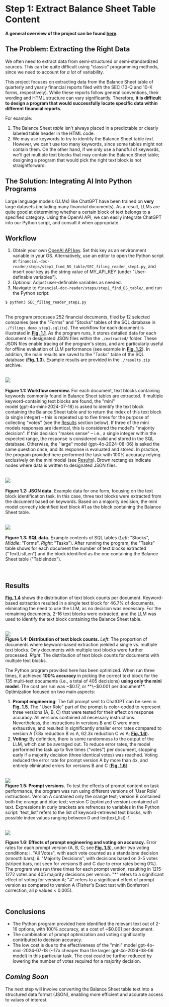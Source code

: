 # Step 1: Extract Balance Sheet Table Content

**A general overview of the project can be found [here]((https://github.com/ronihogri/financial-doc-reader/blob/main/README.md)).**

## The Problem: Extracting the Right Data

We often need to extract data from semi-structured or semi-standardized sources. This can be quite difficult using "classic" programming methods, since we need to account for *a lot* of variability.

This project focuses on extracting data from the Balance Sheet table of quarterly and yearly financial reports filed with the SEC (10-Q and 10-K forms, respectively). While these reports follow general conventions, their wording and HTML structure can vary significantly. Therefore, **it is difficult to design a program that would successfully locate specific data within different financial reports.**

For example:

1. The Balance Sheet *table* isn't always placed in a predictable or clearly labeled table header in the HTML code.
2. We may use keywords to try to identify the Balance Sheet table *text*. However, we can't use too many keywords, since some tables might not contain them. On the other hand, if we only use a handful of keywords, we'll get multiple text blocks that may contain the Balance Sheet table; designing a program that would pick the right text block is not straightforward.

## The Solution: Integrating AI Into Python Programs

Large language models (LLMs) like ChatGPT have been trained on **very** large datasets (including many financial documents). As a result, LLMs are quite good at determining whether a certain block of text belongs to a specified category. Using the OpenAI API, we can easily integrate ChatGPT into our Python script, and consult it when appropriate.


## Workflow

1. Obtain your own [OpenAI API key](https://platform.openai.com/docs/quickstart?desktop-os=windows). Set this key as an environment variable in your OS. Alternatively, use an editor to open the Python script at `financial-doc-reader/steps/step1_find_BS_table/SEC_filing_reader_step1.py`, and insert your key as the string value of MY_API_KEY (under "User-definable variables").
2. *Optional*: Adjust user-definable variables as needed.
3. Navigate to `financial-doc-reader/steps/step1_find_BS_table/`, and run the Python script:

```console
$ python3 SEC_filing_reader_step1.py
```
<br>
The program processes 252 financial documents, filed by 12 selected companies (see the "Forms" and "Stocks" tables of the SQL database in <code>./filings_demo_step1.sqlite</code>). The workflow for each document is illustrated in <a href="#figure-1-1" style="white-space: nowrap; font-weight: bold;">Fig. 1.1</a>. As the program runs, it stores detailed data for each document in designated JSON files within the <code>./extracted/</code> folder. These JSON files enable tracing of the program's steps, and are particularly useful for offline evaluation of LLM performance (see example in <a href="#figure-1-2" style="white-space: nowrap; font-weight: bold;">Fig. 1.2</a>). In addition, the main results are saved to the "Tasks" table of the SQL database (<a href="#figure-1-3" style="white-space: nowrap; font-weight: bold;">Fig. 1.3</a>). Example results are provided in the <code>./results.zip</code> archive. 


<br><a id="figure-1-1"></a>
![](https://github.com/ronihogri/financial-doc-reader/blob/main/steps/step1_find_BS_table/images/flow_chart_JSON_reference.png)<br>  
**Figure 1.1: Workflow overview.** For each document, text blocks containing keywords commonly found in Balance Sheet tables are extracted. If multiple keyword-containing text blocks are found, the "mini" <span style="white-space: nowrap;">model (gpt-4o-mini-2024-07-18)</span> is asked to identify the text block containing the Balance Sheet table and to return the index of this text block (a single integer) &ndash; this is repeated up to five times for the purpose of collecting "votes" (see the [Results](https://github.com/ronihogri/financial-doc-reader/blob/main/steps/step1_find_BS_table/README.md#results) section below). If three of the mini models responses are identical, this is considered the model's "majority decision". If this decision "makes sense" &ndash; i.e., a single integer within the expected range, the response is considered valid and stored in the SQL database. Otherwise, the "large" <span style="white-space: nowrap;">model (gpt-4o-2024-08-06)</span> is asked the same question once, and its response is evaluated and stored. In practice, the program provided here performed the task with 100% accuracy relying exclusively on the mini model (see [Results](https://github.com/ronihogri/financial-doc-reader/blob/main/steps/step1_find_BS_table/README.md#results)). Brown rectangles indicate nodes where data is written to designated JSON files.

<br><a id="figure-1-2"></a>
![](https://github.com/ronihogri/financial-doc-reader/blob/main/steps/step1_find_BS_table/images/JSON_example_clipped.png)<br>  
**Figure 1.2: JSON data.** Example data for one form, focusing on the text block identification task. In this case, three text blocks were extracted from the document based on keywords. Based on a majority decision, the mini model correctly identified text block #1 as the block containing the Balance Sheet table. 

<br><a id="figure-1-3"></a>
![](https://github.com/ronihogri/financial-doc-reader/blob/main/steps/step1_find_BS_table/images/SQL_tables_results.png)<br>  
**Figure 1.3: SQL data.** Example contents of SQL tables (*Left*: "Stocks", *Middle*: "Forms", *Right*: "Tasks"). After running the program, the "Tasks" table shows for each document the number of text blocks extracted ("TextListLen") and the block identified as the one containing the Balance Sheet table ("TableIndex").
<br><br>
<br>



## Results

<a href="#figure-1-4" style="font-weight: bold;">Fig. 1.4</a> shows the distribution of text block counts per document. Keyword-based extraction resulted in a single text block for 46.7% of documents, eliminating the need to use the LLM, as no decision was necessary. For the remaining documents, 2-16 text blocks were extracted, and the LLM was used to identify the text block containing the Balance Sheet table. 


<br><a id="figure-1-4"></a>
![](https://github.com/ronihogri/financial-doc-reader/blob/main/steps/step1_find_BS_table/images/text_block_distribution.png)<br>
**Figure 1.4: Distribution of text block counts.** *Left*: The proportion of documents where keyword-based extraction yielded a single vs. multiple text blocks. Only documents with multiple text blocks were further processed. *Right*: The distribution of text block counts for documents with multiple text blocks.
<br>  

The Python program provided here has been optimized. When run three times, it achieved <span style="white-space: nowrap; font-weight: bold;">100% accuracy</span> in picking the correct text block for the 135 multi-text documents (i.e., a total of 405 decisions) **using only the mini model**. The cost per run was \~$0.17, or **\~$0.001 per document**. Optimization focused on two main aspects:

1. **Prompt engineering**: The full prompt sent to ChatGPT can be seen in <a href="#figure-1-5" style="white-space: nowrap; font-weight: bold;">Fig. 1.5</a>. The "User Role" part of the prompt is color-coded to represent three versions (A, B, C) that were tested for their effect on response accuracy. All versions contained all necessary instructions. Nevertheless, the instructions in versions B and C were more exhaustive, and resulted in significantly smaller error rates compared to version A (7.8x reduction B vs A, 62.3x reduction C vs A; <a href="#figure-1-6" style="white-space: nowrap; font-weight: bold;">Fig. 1.6</a>).   
2. **Voting**: By definition, there is some randomness to the output of the LLM, which can be averaged out. To reduce error rates, the model performed the task up to five times ("votes") per document, stopping early if a majority decision (three identical votes) was reached. Voting reduced the error rate for prompt version A by more than 4x, and entirely eliminated errors for versions B and C (<a href="#figure-1-6" style="white-space: nowrap; font-weight: bold;">Fig. 1.6</a>).

<br><a id="figure-1-5"></a>
![](https://github.com/ronihogri/financial-doc-reader/blob/main/steps/step1_find_BS_table/images/prompt_versions.png)
<br>
**Figure 1.5: Prompt versions.** To test the effects of prompt content on task performance, the program was run using different versions of 'User Role' instructions. Version A contained only the orange text; version B contained both the orange and blue text; version C (optimized version) contained all text. Expressions in curly brackets are refrences to variables in the Python script: 'text_list' refers to the list of keyword-retrieved text blocks, with possible index values ranging between 0 and len(text_list)-1. 

<br><a id="figure-1-6"></a>
![](https://github.com/ronihogri/financial-doc-reader/blob/main/steps/step1_find_BS_table/images/optimization_bar_graph_significance.png)
  
**Figure 1.6: Effects of prompt engineering and voting on accuracy.** Error rates for each prompt version (A, B, C; see <a href="#figure-1-5" style="white-space: nowrap; font-weight: bold;">Fig. 1.5</a>), under two voting conditions: i. "All Votes", with each vote counted as a standalone decision (smooth bars); ii. "Majority Decisions", with decisions based on 3-5 votes (striped bars, not seen for versions B and C due to error rates being 0%). The program was run three times for each prompt version, resulting in 1215-1272 votes and 405 majority decisions per version. "*" refers to a significant effect of voting for version A; "#" refers to a significant effect of prompt version as compared to version A (Fisher's Exact test with Bonferroni correction, all *p* values < 0.005). <br><br>   


## Conclusions

- The Python program provided here identified the relevant text out of 2-16 options, with 100% accuracy, at a cost of ~$0.001 per document.
- The combination of prompt optimization and voting significantly contributed to decision accuracy.
- The low cost is due to the effectiveness of the "mini" model gpt-4o-mini-2024-07-18 (<span style="white-space: nowrap;">~17x</span> cheaper than the larger gpt-4o-2024-08-06 model) in this particular task. The cost could be further reduced by lowering the number of votes required for a majority decision.
 
## *Coming Soon*
The next step will involve converting the Balance Sheet table text into a structured data format (JSON), enabling more efficient and accurate access to values of interest. 